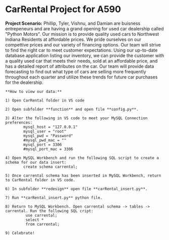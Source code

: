 # CarRental Project for A590
**Project Scenario:**
    Phillip, Tyler, Vishnu, and Damian are buisness entrepeneurs and are having a grand opening for used car dealership called "Python Motors". Our mission is to provide
    quality used cars to Northwest Indiana Residents at affordable prices. We pride ourselves on our compettive prices and our variety of financing options. Our team will strive
    to find the right car to meet customer expectations.
    Using our up-to-date database application listing our inventory, we can provide the customer with a quality used car that meets their needs, sold at an affordable price, and
    has a detailed report of attributes on the car. Our team will provide data forecasting to find out what type of cars are selling more frequently throughout each quarter and
    utilize these trends for future car purchases for the dealership.
    
    **How to view our data:**
    
    1) Open CarRental folder in VS code
    
    2) Open subfolder **function** and open file **config.py**.
    
    3) Alter the following in VS code to meet your MySQL Connection preferences:
            mysql_host = "127.0.0.1"
            mysql_user = "root"
            mysql_pwd = "Password"
            #mysql_pwd_mac = ""
            mysql_port = 3306
            #mysql_port_mac = 3306
            
    4) Open MySQL Workbench and run the following SQL script to create a schema for our data insert:
            create schema carrental;
            
    5) Once carrental schema has been inserted in MySQL Workbench, return to CarRental folder in VS code.
    
    6) In subfolder **redesign** open file **carRental_insert.py**.
    
    7) Run **carRental_insert.py** python file.
    
    8) Return to MySQL Workbench. Open carrental schema -> tables -> carrental. Run the following SQL cript:
             use carrental;
             select *
             from carrental;
             
    9) Celebrate! 
            
           
  
